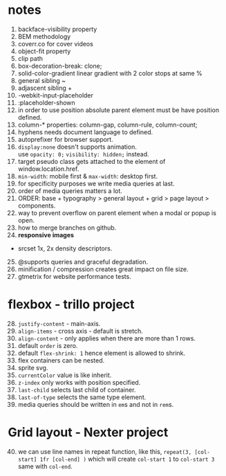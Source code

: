 # notes

1. backface-visibility property
2. BEM methodology
3. coverr.co for cover videos
4. object-fit property
5. clip path
6. box-decoration-break: clone;
7. solid-color-gradient linear gradient with 2 color stops at same %
8. general sibling ~
9. adjascent sibling +
10. -webkit-input-placeholder
11. :placeholder-shown 
12. in order to use position absolute parent element must be have position defined.
13. column-* properties: column-gap, column-rule, column-count;
14. hyphens needs document language to defined.
15. autoprefixer for browser support.
16. ```display:none``` doesn't supports animation. \
use ```opacity: 0;``` ```visibility: hidden;``` instead.
17. target pseudo class gets attached to the element of window.location.href.
18. ```min-width```: mobile first & ```max-width```: desktop first.
19. for specificity purposes we write media queries at last.
20. order of media queries matters a lot.
21. ORDER: base + typography > general layout + grid > page layout > components.
22. way to prevent overflow on parent element when a modal or popup is open.
23. how to merge branches on github.
24. **responsive images**
- srcset 1x, 2x density descriptors.
25. @supports queries and graceful degradation.
26. minification / compression creates great impact on file size.
27. gtmetrix for website performance tests.

# flexbox - trillo project

28. ```justify-content``` - main-axis.
29. ```align-items``` - cross axis - default is stretch.
30. ```align-content``` - only applies when there are more than 1 rows.
31. default ```order``` is zero.
32. default ```flex-shrink: 1``` hence element is allowed to shrink.
33. flex containers can be nested.
34. sprite svg.
35. ``currentColor`` value is like inherit.
36. ``z-index`` only works with position specified.
37. ``last-child`` selects last child of container.
38. ``last-of-type`` selects the same type element.
39. media queries should be written in ``em``s and not in ``rem``s.

# Grid layout - Nexter project
40. we can use line names in repeat function, like this, ``repeat(3, [col-start] 1fr [col-end] )`` which will create ``col-start 1`` to ``col-start 3`` same with ``col-end``.


